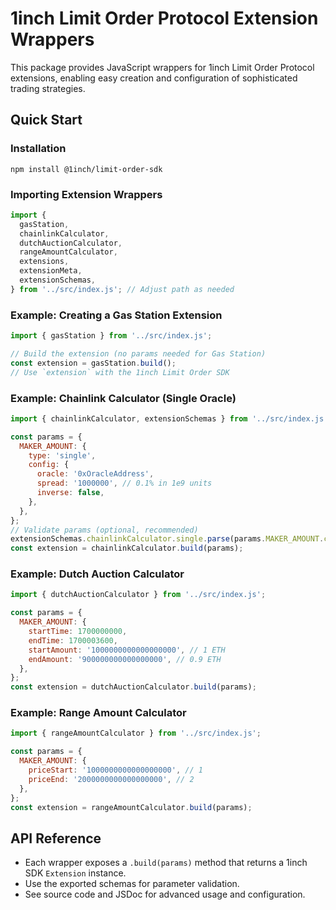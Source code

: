 # 1inch Limit Order Protocol Extension Wrappers

This package provides JavaScript wrappers for 1inch Limit Order Protocol extensions, enabling easy creation and configuration of sophisticated trading strategies.

## Quick Start

### Installation

```
npm install @1inch/limit-order-sdk
```

### Importing Extension Wrappers

```js
import {
  gasStation,
  chainlinkCalculator,
  dutchAuctionCalculator,
  rangeAmountCalculator,
  extensions,
  extensionMeta,
  extensionSchemas,
} from '../src/index.js'; // Adjust path as needed
```

### Example: Creating a Gas Station Extension

```js
import { gasStation } from '../src/index.js';

// Build the extension (no params needed for Gas Station)
const extension = gasStation.build();
// Use `extension` with the 1inch Limit Order SDK
```

### Example: Chainlink Calculator (Single Oracle)

```js
import { chainlinkCalculator, extensionSchemas } from '../src/index.js';

const params = {
  MAKER_AMOUNT: {
    type: 'single',
    config: {
      oracle: '0xOracleAddress',
      spread: '1000000', // 0.1% in 1e9 units
      inverse: false,
    },
  },
};
// Validate params (optional, recommended)
extensionSchemas.chainlinkCalculator.single.parse(params.MAKER_AMOUNT.config);
const extension = chainlinkCalculator.build(params);
```

### Example: Dutch Auction Calculator

```js
import { dutchAuctionCalculator } from '../src/index.js';

const params = {
  MAKER_AMOUNT: {
    startTime: 1700000000,
    endTime: 1700003600,
    startAmount: '1000000000000000000', // 1 ETH
    endAmount: '900000000000000000', // 0.9 ETH
  },
};
const extension = dutchAuctionCalculator.build(params);
```

### Example: Range Amount Calculator

```js
import { rangeAmountCalculator } from '../src/index.js';

const params = {
  MAKER_AMOUNT: {
    priceStart: '1000000000000000000', // 1
    priceEnd: '2000000000000000000', // 2
  },
};
const extension = rangeAmountCalculator.build(params);
```

## API Reference

- Each wrapper exposes a `.build(params)` method that returns a 1inch SDK `Extension` instance.
- Use the exported schemas for parameter validation.
- See source code and JSDoc for advanced usage and configuration.
